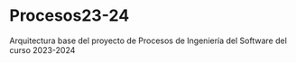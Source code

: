 # Procesos23-24
Arquitectura base del proyecto de Procesos de Ingeniería del Software del curso 2023-2024


